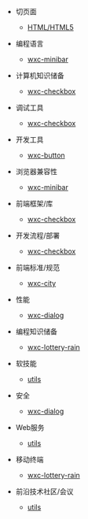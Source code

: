 - 切页面
    - [HTML/HTML5](cutpage/html/)

- 编程语言
    - [wxc-minibar](packages/wxc-minibar/)

- 计算机知识储备
    - [wxc-checkbox](packages/wxc-checkbox/)

- 调试工具
    - [wxc-checkbox](packages/wxc-checkbox/)

- 开发工具
    - [wxc-button](packages/wxc-button/)

- 浏览器兼容性
    - [wxc-minibar](packages/wxc-minibar/)

- 前端框架/库
    - [wxc-checkbox](packages/wxc-checkbox/)

- 开发流程/部署
    - [wxc-checkbox](packages/wxc-checkbox/)
    
- 前端标准/规范
    - [wxc-city](packages/wxc-city/)

- 性能
    - [wxc-dialog](packages/wxc-dialog/)

- 编程知识储备
   - [wxc-lottery-rain](packages/wxc-lottery-rain/)

- 软技能
   - [utils](packages/utils/)

- 安全
    - [wxc-dialog](packages/wxc-dialog/)

- Web服务
   - [utils](packages/utils/) 

- 移动终端
   - [wxc-lottery-rain](packages/wxc-lottery-rain/)

- 前沿技术社区/会议
   - [utils](packages/utils/)

